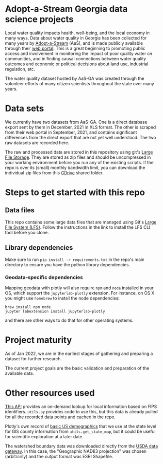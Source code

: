 # Adopt-a-Stream Georgia data science projects

Local water quality impacts health, well-being, and the local economy in many ways. Data about water quality in Georgia has been collected for many years by [Adopt-a-Stream](https://adoptastream.georgia.gov/) (AaS), and is made publicly available through their [web portal](http://aas.gaepd.org). This is a great beginning to promoting public access and involvement in monitoring the impact of poor quality water on communities, and in finding causal connections between water quality outcomes and economic or political decisions about land use, industrial regulation, etc.

The water quality dataset hosted by AaS-GA was created through the volunteer efforts of many citizen scientists throughout the state over many years.

# Data sets

We currently have two datasets from AaS-GA. One is a direct database export sent by them in December, 2021 in XLS format. The other is scraped from their web portal in September, 2021, and contains significant differences from the direct export that are not yet well understood. The two raw datasets are recorded here.

The raw and processed data are stored in this repository using git's [Large File Storage](https://docs.github.com/en/repositories/working-with-files/managing-large-files/about-large-files-on-github). They are stored as zip files and should be uncompressed in your working environment before you run any of the existing scripts. If the repo is over its (small) monthly bandwidth limit, you can download the individual zip files from this [GDrive](https://drive.google.com/drive/folders/1czjUCDzNSZo3kzIlp4ET4kRqLhmnNm2j) shared folder.

# Steps to get started with this repo

## Data files
This repo contains some large data files that are managed using Git's [Large File System (LFS)](https://docs.github.com/en/repositories/working-with-files/managing-large-files). Follow the instructions in the link to install the LFS CLI tool before you clone.

## Library dependencies

Make sure to run `pip install -r requirements.txt` in the repo's main directory to ensure you have the python library dependencies.

### Geodata-specific dependencies

Mapping geodata with plotly will also require `npm` and `node` installed in your OS, which support the `jupyterlab-plotly` extension. For instance, on OS X you might use `homebrew` to install the node dependencies:

```
brew install npm node
jupyter labextension install jupyterlab-plotly
```

and there are other ways to do that for other operating systems.

# Project maturity

As of Jan 2022, we are in the earliest stages of gathering and preparing a dataset for further research.

The current project goals are the basic validation and preparation of the available data.

# Other resources used

[This API](https://geo.fcc.gov/api/census/) provides an on-demand lookup for local information based on FIPS identifiers. `utils.py` provides code to use this, but this data is already pulled for all the recorded data points and cached in the repo.

Plotly's own record of [basic US demographics](https://raw.githubusercontent.com/plotly/datasets/master/minoritymajority.csv) that we use at the state level for GIS county information from `utils.get_state_map`, but it could be useful for scientific exploration at a later date.

The watershed boundary data was downloaded directly from the [USDA data gateway](https://datagateway.nrcs.usda.gov/). In this case, the "Geographic NAD83 projection" was chosen (arbitrarily) and the output format was ESRI Shapefile.
